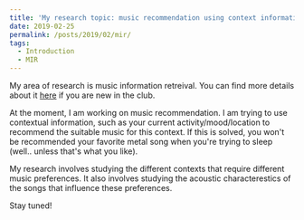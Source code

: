 ```yaml
---
title: 'My research topic: music recommendation using context information'
date: 2019-02-25
permalink: /posts/2019/02/mir/
tags:
  - Introduction
  - MIR
---
```


My area of research is music information retreival. You can find more details about it [here](https://en.wikipedia.org/wiki/Music_information_retrieval) if you are new in the club.

At the moment, I am working on music recommendation. I am trying to use contextual information, such as your current activity/mood/location to recommend the suitable music for this context. If this is solved, you won't be recommended your favorite metal song when you're trying to sleep (well.. unless that's what you like). 

My research involves studying the different contexts that require different music preferences. It also involves studying the acoustic characterestics of the songs that influence these preferences. 

Stay tuned!
